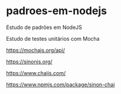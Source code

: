 # padroes-em-nodejs
Estudo de padrões em NodeJS

Estudo de testes unitários com Mocha

https://mochajs.org/api/

https://sinonjs.org/

https://www.chaijs.com/

https://www.npmjs.com/package/sinon-chai
